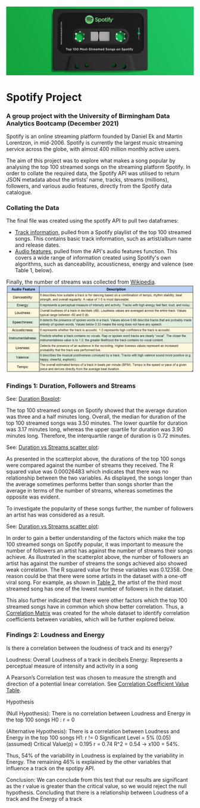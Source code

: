 ![](images/spotify%20100_readme.PNG)
# Spotify Project
### A group project with the University of Birmingham Data Analytics Bootcamp (December 2021)

Spotify is an online streaming platform founded by Daniel Ek and Martin Lorentzon, in mid-2006. Spotify is currently the largest music streaming service across the globe, with almost 400 million monthly active users. 

The aim of this project was to explore what makes a song popular by analysing the top 100 streamed songs on the streaming platform Spotify. In order to collate the required data, the Spotify API was utilised to return JSON metadata about the artists’ name, tracks, streams (millions), followers, and various audio features, directly from the Spotify data catalogue. 

### Collating the Data

The final file was created using the spotify API to pull two dataframes:

 - [Track information](https://github.com/Amina-H1/spotify-project/blob/main/tracks.csv), pulled from a Spotify playlist of the top 100 streamed songs. This contains basic track information, such as artist/album name and release dates.
 - [Audio features](https://github.com/Amina-H1/spotify-project/blob/main/features.csv), pulled from the API's audio features function. This covers a wide range of information created using Spotify's own algorithms, such as danceability, acousticness, energy and valence (see Table 1, below). 

Finally, the number of streams was collected from [Wikipedia](https://en.wikipedia.org/wiki/List_of_most-streamed_songs_on_Spotify).
![](images/table1.png)
### Findings 1: Duration, Followers and Streams 

See: [Duration Boxplot](https://github.com/Amina-H1/spotify-project/blob/main/images/duration1.png):

The top 100 streamed songs on Spotify showed that the average duration was three and a half minutes long. Overall, the median for duration of the top 100 streamed songs was 3.50 minutes. The lower quartile for duration was 3.17 minutes long, whereas the upper quartile for duration was 3.90 minutes long. Therefore, the interquartile range of duration is 0.72 minutes.

See: [Duration vs Streams scatter plot](https://github.com/Amina-H1/spotify-project/blob/main/images/duration2.png):

As presented in the scatterplot above, the durations of the top 100 songs were compared against the number of streams they received.  The R squared value was 0.00026483 which indicates that there was no relationship between the two variables. As displayed, the songs longer than the average sometimes performs better than songs shorter than the average in terms of the number of streams, whereas sometimes the opposite was evident. 

To investigate the popularity of these songs further, the number of followers an artist has was considered as a result. 

See: [Duration vs Streams scatter plot](https://github.com/Amina-H1/spotify-project/blob/main/images/followers1.png):

In order to gain a better understanding of the factors which make the top 100 streamed songs on Spotify popular, it was important to measure the number of followers an artist has against the number of streams their songs achieve. As illustrated in the scatterplot above, the number of followers an artist has against the number of streams the songs achieved also showed weak correlation. The R squared value for these variables was 0.12358. One reason could be that there were some artists in the dataset with a one-off viral song. For example, as shown in [Table 2](https://github.com/Amina-H1/spotify-project/blob/main/images/followers.png), the artist of the third most streamed song has one of the lowest number of followers in the dataset. 

This also further indicated that there were other factors which the top 100 streamed songs have in common which show better correlation. Thus, a [Correlation Matrix](https://github.com/Amina-H1/spotify-project/blob/main/images/correlation_matrix.png) was created for the whole dataset to identify correlation coefficients between variables, which will be further explored below. 

### Findings 2: Loudness and Energy

Is there a correlation between the loudness of track and its energy?

Loudness: Overall Loudness of a track in decibels
Energy: Represents a perceptual measure of intensity and activity in a song

A Pearson’s Correlation test was chosen to measure the strength and direction of a potential linear correlation. See [Correlation Coefficient Value Table](https://github.com/Amina-H1/spotify-project/blob/main/images/correlation_table.png).

Hypothesis

(Null Hypothesis): There is no correlation between Loudness and Energy in the top 100 songs 
H0 : r = 0

(Alternative Hypothesis): There is a correlation between Loudness and Energy in the top 100 songs
H1: r != 0
Significant Level = 5% (0.05) (assumed)
Critical Value(p) = 0.195
r = 0.74
R^2 = 0.54 -> x100 = 54%. 

Thus, 54% of the variability in Loudness is explained by the variability in Energy. The remaining 46% is explained by the other variables that influence a track on the spotipy API. 

Conclusion:
We can conclude from this test that our results are significant as the r value is greater than the critical value, so we would reject the null hypothesis. Concluding that there is a relationship between Loudness of a track and the Energy of a track










